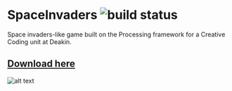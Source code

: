 # SpaceInvaders ![build status](https://ci.biome.pw/SpaceInvaders/badge)
Space invaders-like game built on the Processing framework for a Creative Coding unit at Deakin.
## [Download here](https://ci.husk.pro/)
![alt text](https://i.imgur.com/jOehKS5.png "SpaceInvaders")